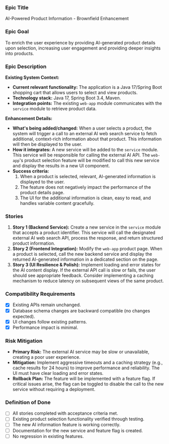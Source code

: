 ### **Epic Title**

AI-Powered Product Information - Brownfield Enhancement

### **Epic Goal**

To enrich the user experience by providing AI-generated product details upon selection, increasing user engagement and providing deeper insights into products.

### **Epic Description**

**Existing System Context:**
*   **Current relevant functionality:** The application is a Java 17/Spring Boot shopping cart that allows users to select and view products.
*   **Technology stack:** Java 17, Spring Boot 3.4, Maven.
*   **Integration points:** The existing `web-app` module communicates with the `service` module to retrieve product data.

**Enhancement Details:**
*   **What's being added/changed:** When a user selects a product, the system will trigger a call to an external AI web search service to fetch additional, context-rich information about that product. This information will then be displayed to the user.
*   **How it integrates:** A new service will be added to the `service` module. This service will be responsible for calling the external AI API. The `web-app`'s product selection feature will be modified to call this new service and display the results in a new UI component.
*   **Success criteria:**
    1.  When a product is selected, relevant, AI-generated information is displayed to the user.
    2.  The feature does not negatively impact the performance of the product details page.
    3.  The UI for the additional information is clean, easy to read, and handles variable content gracefully.

### **Stories**

1.  **Story 1 (Backend Service):** Create a new service in the `service` module that accepts a product identifier. This service will call the designated external AI web search API, process the response, and return structured product information.
2.  **Story 2 (Frontend Integration):** Modify the `web-app` product page. When a product is selected, call the new backend service and display the returned AI-generated information in a dedicated section on the page.
3.  **Story 3 (UI Resilience & Polish):** Implement loading and error states for the AI content display. If the external API call is slow or fails, the user should see appropriate feedback. Consider implementing a caching mechanism to reduce latency on subsequent views of the same product.

### **Compatibility Requirements**

- [x] Existing APIs remain unchanged.
- [x] Database schema changes are backward compatible (no changes expected).
- [x] UI changes follow existing patterns.
- [x] Performance impact is minimal.

### **Risk Mitigation**

*   **Primary Risk:** The external AI service may be slow or unavailable, creating a poor user experience.
*   **Mitigation:** Implement aggressive timeouts and a caching strategy (e.g., cache results for 24 hours) to improve performance and reliability. The UI must have clear loading and error states.
*   **Rollback Plan:** The feature will be implemented with a feature flag. If critical issues arise, the flag can be toggled to disable the call to the new service without requiring a deployment.

### **Definition of Done**

- [ ] All stories completed with acceptance criteria met.
- [ ] Existing product selection functionality verified through testing.
- [ ] The new AI information feature is working correctly.
- [ ] Documentation for the new service and feature flag is created.
- [ ] No regression in existing features.
